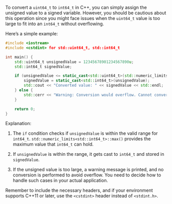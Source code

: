 To convert a `uint64_t` to `int64_t` in C++, you can simply assign the unsigned value to a signed variable. However, you should be cautious about this operation since you might face issues when the `uint64_t` value is too large to fit into an `int64_t` without overflowing.

Here’s a simple example:

```cpp
#include <iostream>
#include <cstdint> for std::uint64_t, std::int64_t

int main() {
    std::uint64_t unsignedValue = 12345678901234567890u;
    std::int64_t signedValue;

    if (unsignedValue <= static_cast<std::uint64_t>(std::numeric_limits<std::int64_t>::max())) {
        signedValue = static_cast<std::int64_t>(unsignedValue);
        std::cout << "Converted value: " << signedValue << std::endl;
    } else {
        std::cerr << "Warning: Conversion would overflow. Cannot convert." << std::endl;
    }

    return 0;
}
```

Explanation:

1. The `if` condition checks if `unsignedValue` is within the valid range for `int64_t`. `std::numeric_limits<std::int64_t>::max()` provides the maximum value that `int64_t` can hold.

2. If `unsignedValue` is within the range, it gets cast to `int64_t` and stored in `signedValue`.

3. If the unsigned value is too large, a warning message is printed, and no conversion is performed to avoid overflow. You need to decide how to handle such cases in your actual application.

Remember to include the necessary headers, and if your environment supports C++11 or later, use the `<cstdint>` header instead of `<stdint.h>`.
